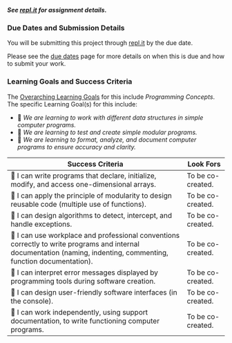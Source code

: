 _**See [repl.it](https://repl.it) for assignment details.**_

### Due Dates and Submission Details

You will be submitting this project through [repl.it](https://repl.it) by the due date.

Please see the [due dates](./Due-Dates-and-Submission-Details) page for more details on when this is due and how to submit your work.

### Learning Goals and Success Criteria

The [Overarching Learning Goals](./images/ICS3U.jpg) for this include _Programming Concepts_.
The specific Learning Goal(s) for this include:
  * &#x1F4D8; _We are learning to work with different data structures in simple computer programs._ 
  * &#x1F4D8; _We are learning to test and create simple modular programs._
  * &#x1F4D8; _We are learning to format, analyze, and document computer programs to ensure accuracy and clarity._

| Success Criteria  | Look Fors |
| ----------------- | --------- |
| &#x1F4D8; I can write programs that declare, initialize, modify, and access one-dimensional arrays. | To be co-created. |
| &#x1F4D8; I can apply the principle of modularity to design reusable code (multiple use of functions). | To be co-created. |
| &#x1F4D8; I can design algorithms to detect, intercept, and handle exceptions. | To be co-created. |
| &#x1F4D8; I can use workplace and professional conventions correctly to write programs and internal documentation (naming, indenting, commenting, function documentation). | To be co-created. |
| &#x1F4D8; I can interpret error messages displayed by programming tools during software creation. | To be co-created. |
| &#x1F4D8; I can design user-friendly software interfaces (in the console). | To be co-created. |
| &#x1F4D8; I can work independently, using support documentation, to write functioning computer programs. | To be co-created. |